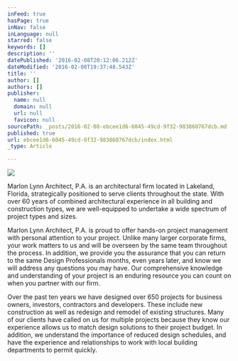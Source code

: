 ```yaml
---
inFeed: true
hasPage: true
inNav: false
inLanguage: null
starred: false
keywords: []
description: ''
datePublished: '2016-02-08T20:12:06.212Z'
dateModified: '2016-02-08T19:37:48.543Z'
title: ''
author: []
authors: []
publisher:
  name: null
  domain: null
  url: null
  favicon: null
sourcePath: _posts/2016-02-08-ebcee1d6-6045-49cd-9f32-983860767dcb.md
published: true
url: ebcee1d6-6045-49cd-9f32-983860767dcb/index.html
_type: Article

---
```

![](https://the-grid-user-content.s3-us-west-2.amazonaws.com/484b8e14-45e0-4b94-8eb0-b8a6cf9d7836.png)

Marlon Lynn Architect, P.A. is an architectural firm
located in Lakeland, Florida, strategically positioned to
serve clients throughout the state. With over 60 years of
combined architectural experience in all building and
construction types, we are well-equipped to undertake a
wide spectrum of project types and sizes.

Marlon Lynn Architect, P.A. is proud to offer hands-on
project management with personal attention to your
project. Unlike many larger corporate firms, your work
matters to us and will be overseen by the same team
throughout the process. In addition, we provide you the
assurance that you can return to the same Design
Professionals months, even years later, and know we will
address any questions you may have. Our comprehensive
knowledge and understanding of your project is an
enduring resource you can count on when you partner
with our firm.

Over the past ten years we have designed over 650
projects for business owners, investors, contractors and
developers. These include new construction as well as
redesign and remodel of existing structures. Many of our
clients have called on us for multiple projects because
they know our experience allows us to match design
solutions to their project budget. In addition, we
understand the importance of reduced design schedules,
and have the experience and relationships to work with
local building departments to permit quickly.